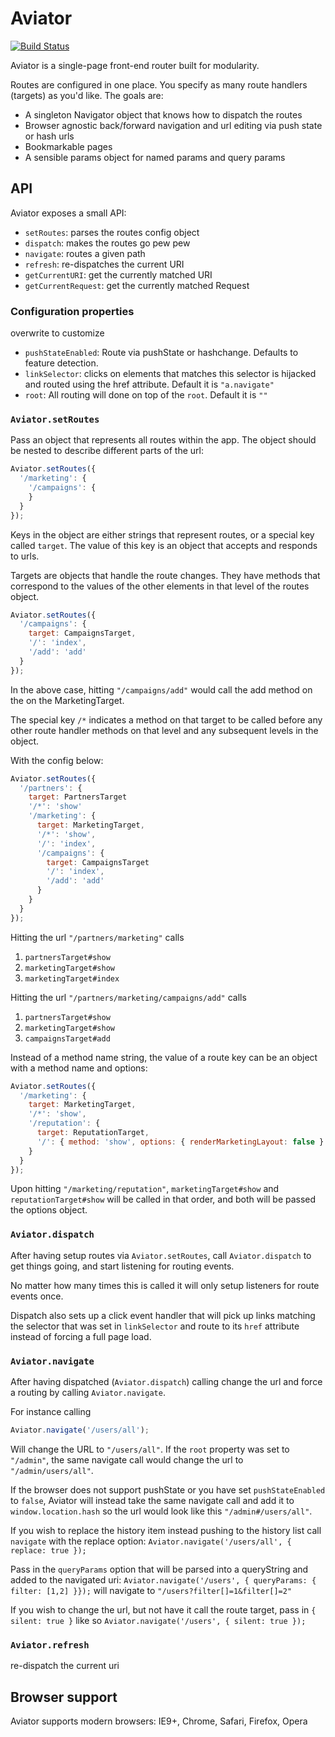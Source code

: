 Aviator
==================

[![Build Status](https://travis-ci.org/swipely/aviator.png)](https://travis-ci.org/swipely/aviator)

Aviator is a single-page front-end router built for modularity.

Routes are configured in one place.
You specify as many route handlers (targets) as you'd like. The goals are:

* A singleton Navigator object that knows how to dispatch the routes
* Browser agnostic back/forward navigation and url editing via push state or hash urls
* Bookmarkable pages
* A sensible params object for named params and query params

## API

Aviator exposes a small API:

* `setRoutes`: parses the routes config object
* `dispatch`: makes the routes go pew pew
* `navigate`: routes a given path
* `refresh`: re-dispatches the current URI
* `getCurrentURI`: get the currently matched URI
* `getCurrentRequest`: get the currently matched Request

### Configuration properties

overwrite to customize

* `pushStateEnabled`: Route via pushState or hashchange. Defaults to feature detection.
* `linkSelector`: clicks on elements that matches this selector is hijacked
                  and routed using the href attribute. Default it is `"a.navigate"`
* `root`: All routing will done on top of the `root`. Default it is `""`

### `Aviator.setRoutes`

Pass an object that represents all routes within the app.
The object should be nested to describe different parts of the url:

```javascript
Aviator.setRoutes({
  '/marketing': {
    '/campaigns': {
    }
  }
});
```

Keys in the object are either strings that represent routes,
or a special key called `target`. The value of this key is an object
that accepts and responds to urls.

Targets are objects that handle the route changes.
They have methods that correspond to the values of the other elements in
that level of the routes object.

```javascript
Aviator.setRoutes({
  '/campaigns': {
    target: CampaignsTarget,
    '/': 'index',
    '/add': 'add'
  }
});
```

In the above case, hitting `"/campaigns/add"` would call the add method on
the on the MarketingTarget.

The special key `/*` indicates a method on that target to be called
before any other route handler methods on that level and any
subsequent levels in the object.

With the config below:

```javascript
Aviator.setRoutes({
  '/partners': {
    target: PartnersTarget
    '/*': 'show'
    '/marketing': {
      target: MarketingTarget,
      '/*': 'show',
      '/': 'index',
      '/campaigns': {
        target: CampaignsTarget
        '/': 'index',
        '/add': 'add'
      }
    }
  }
});
```

Hitting the url `"/partners/marketing"` calls

1. `partnersTarget#show`
2. `marketingTarget#show`
3. `marketingTarget#index`

Hitting the url `"/partners/marketing/campaigns/add"` calls

1. `partnersTarget#show`
2. `marketingTarget#show`
3. `campaignsTarget#add`

Instead of a method name string, the value of a route key can be
an object with a method name and options:

```javascript
Aviator.setRoutes({
  '/marketing': {
    target: MarketingTarget,
    '/*': 'show',
    '/reputation': {
      target: ReputationTarget,
      '/': { method: 'show', options: { renderMarketingLayout: false } }
    }
  }
});
```

Upon hitting `"/marketing/reputation"`,
`marketingTarget#show` and `reputationTarget#show`
will be called in that order, and both will be passed the options object.

### `Aviator.dispatch`

After having setup routes via `Aviator.setRoutes`,
call `Aviator.dispatch` to get things going,
and start listening for routing events.

No matter how many times this is called it will only setup listeners for
route events once.

Dispatch also sets up a click event handler that will pick up links matching
the selector that was set in `linkSelector` and route to its `href`
attribute instead of forcing a full page load.

### `Aviator.navigate`

After having dispatched (`Aviator.dispatch`) calling change the url and
force a routing by calling `Aviator.navigate`.

For instance calling
```javascript
Aviator.navigate('/users/all');
```
Will change the URL to `"/users/all"`. If the `root` property was set to
`"/admin"`, the same navigate call would change the url to `"/admin/users/all"`.

If the browser does not support pushState or you have set
`pushStateEnabled` to `false`, Aviator will instead take the same navigate
call and add it to `window.location.hash` so the url would
look like this `"/admin#/users/all"`.

If you wish to replace the history item instead pushing to the history list
call `navigate` with the replace option: `Aviator.navigate('/users/all', { replace: true });`

Pass in the `queryParams` option that will be parsed into a queryString and added
to the navigated uri: `Aviator.navigate('/users', { queryParams: { filter: [1,2] }});` will navigate to `"/users?filter[]=1&filter[]=2"`

If you wish to change the url, but not have it call the route target, pass in `{ silent: true }` like so
`Aviator.navigate('/users', { silent: true });`

### `Aviator.refresh`

re-dispatch the current uri

## Browser support

Aviator supports modern browsers: IE9+, Chrome, Safari, Firefox, Opera
